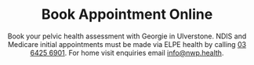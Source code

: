 ---
title: Book Appointment Online
subtitle: Book your pelvic health assessment with Georgie in Ulverstone. NDIS and Medicare initial appointments must be made via ELPE health by calling <a href="tel:+61364256901">03 6425 6901</a>. For home visit enquiries email <a href="mailto:info@nwp.health">info@nwp.health</a>.
layout: booking
description: Book your pelvic health assessment with Georgie in Ulverstone. NDIS and Medicare initial appointments must be made via ELPE health by calling 03 6425 6901. For home visit enquiries email info@nwp.health.
---